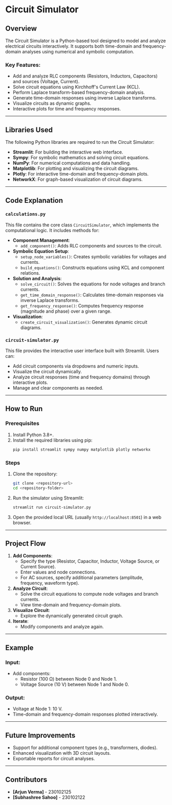 
# Circuit Simulator

## Overview

The Circuit Simulator is a Python-based tool designed to model and analyze electrical circuits interactively. 
It supports both time-domain and frequency-domain analyses using numerical and symbolic computation.

### Key Features:
- Add and analyze RLC components (Resistors, Inductors, Capacitors) and sources (Voltage, Current).
- Solve circuit equations using Kirchhoff's Current Law (KCL).
- Perform Laplace transform-based frequency-domain analysis.
- Generate time-domain responses using inverse Laplace transforms.
- Visualize circuits as dynamic graphs.
- Interactive plots for time and frequency responses.

---

## Libraries Used

The following Python libraries are required to run the Circuit Simulator:

- **Streamlit**: For building the interactive web interface.
- **Sympy**: For symbolic mathematics and solving circuit equations.
- **NumPy**: For numerical computations and data handling.
- **Matplotlib**: For plotting and visualizing the circuit diagrams.
- **Plotly**: For interactive time-domain and frequency-domain plots.
- **NetworkX**: For graph-based visualization of circuit diagrams.

---

## Code Explanation

### `calculations.py`
This file contains the core class `CircuitSimulator`, which implements the computational logic. 
It includes methods for:

- **Component Management**:
  - `add_component()`: Adds RLC components and sources to the circuit.
- **Symbolic Equation Setup**:
  - `setup_node_variables()`: Creates symbolic variables for voltages and currents.
  - `build_equations()`: Constructs equations using KCL and component relations.
- **Solution and Analysis**:
  - `solve_circuit()`: Solves the equations for node voltages and branch currents.
  - `get_time_domain_response()`: Calculates time-domain responses via inverse Laplace transforms.
  - `get_frequency_response()`: Computes frequency response (magnitude and phase) over a given range.
- **Visualization**:
  - `create_circuit_visualization()`: Generates dynamic circuit diagrams.

### `circuit-simulator.py`
This file provides the interactive user interface built with Streamlit. 
Users can:
- Add circuit components via dropdowns and numeric inputs.
- Visualize the circuit dynamically.
- Analyze circuit responses (time and frequency domains) through interactive plots.
- Manage and clear components as needed.

---

## How to Run

### Prerequisites

1. Install Python 3.8+.
2. Install the required libraries using pip:
   ```bash
   pip install streamlit sympy numpy matplotlib plotly networkx
   ```

### Steps

1. Clone the repository:
   ```bash
   git clone <repository-url>
   cd <repository-folder>
   ```

2. Run the simulator using Streamlit:
   ```bash
   streamlit run circuit-simulator.py
   ```

3. Open the provided local URL (usually `http://localhost:8501`) in a web browser.

---

## Project Flow

1. **Add Components**:
   - Specify the type (Resistor, Capacitor, Inductor, Voltage Source, or Current Source).
   - Enter values and node connections.
   - For AC sources, specify additional parameters (amplitude, frequency, waveform type).
2. **Analyze Circuit**:
   - Solve the circuit equations to compute node voltages and branch currents.
   - View time-domain and frequency-domain plots.
3. **Visualize Circuit**:
   - Explore the dynamically generated circuit graph.
4. **Iterate**:
   - Modify components and analyze again.

---

## Example

### Input:
- Add components:
  - Resistor (100 Ω) between Node 0 and Node 1.
  - Voltage Source (10 V) between Node 1 and Node 0.

### Output:
- Voltage at Node 1: 10 V.
- Time-domain and frequency-domain responses plotted interactively.

---

## Future Improvements

- Support for additional component types (e.g., transformers, diodes).
- Enhanced visualization with 3D circuit layouts.
- Exportable reports for circuit analyses.

---

## Contributors

- **[Arjun Verma]** - 230102125
- **[Subhashree Sahoo]** - 230102122
